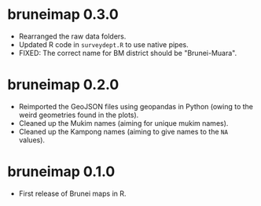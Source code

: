 # bruneimap 0.3.0

* Rearranged the raw data folders.
* Updated R code in `surveydept.R` to use native pipes.
* FIXED: The correct name for BM district should be "Brunei-Muara".

# bruneimap 0.2.0

* Reimported the GeoJSON files using geopandas in Python (owing to the weird geometries found in the plots).
* Cleaned up the Mukim names (aiming for unique mukim names).
* Cleaned up the Kampong names (aiming to give names to the `NA` values).

# bruneimap 0.1.0

* First release of Brunei maps in R.
